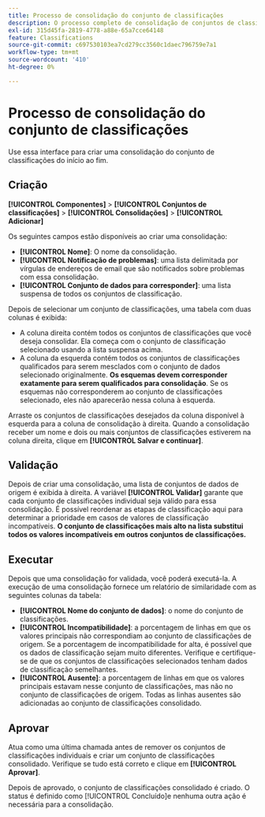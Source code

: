 ```yaml
---
title: Processo de consolidação do conjunto de classificações
description: O processo completo de consolidação de conjuntos de classificações.
exl-id: 315d45fa-2819-4778-a88e-65a7cce64148
feature: Classifications
source-git-commit: c697530103ea7cd279cc3560c1daec796759e7a1
workflow-type: tm+mt
source-wordcount: '410'
ht-degree: 0%

---
```


# Processo de consolidação do conjunto de classificações

Use essa interface para criar uma consolidação do conjunto de classificações do início ao fim.

## Criação

**[!UICONTROL Componentes]** > **[!UICONTROL Conjuntos de classificações]** > **[!UICONTROL Consolidações]** > **[!UICONTROL Adicionar]**

Os seguintes campos estão disponíveis ao criar uma consolidação:

* **[!UICONTROL Nome]**: O nome da consolidação.
* **[!UICONTROL Notificação de problemas]**: uma lista delimitada por vírgulas de endereços de email que são notificados sobre problemas com essa consolidação.
* **[!UICONTROL Conjunto de dados para corresponder]**: uma lista suspensa de todos os conjuntos de classificação.

Depois de selecionar um conjunto de classificações, uma tabela com duas colunas é exibida:

* A coluna direita contém todos os conjuntos de classificações que você deseja consolidar. Ela começa com o conjunto de classificação selecionado usando a lista suspensa acima.
* A coluna da esquerda contém todos os conjuntos de classificações qualificados para serem mesclados com o conjunto de dados selecionado originalmente. **Os esquemas devem corresponder exatamente para serem qualificados para consolidação**. Se os esquemas não corresponderem ao conjunto de classificações selecionado, eles não aparecerão nessa coluna à esquerda.

Arraste os conjuntos de classificações desejados da coluna disponível à esquerda para a coluna de consolidação à direita. Quando a consolidação receber um nome e dois ou mais conjuntos de classificações estiverem na coluna direita, clique em **[!UICONTROL Salvar e continuar]**.

## Validação

Depois de criar uma consolidação, uma lista de conjuntos de dados de origem é exibida à direita. A variável **[!UICONTROL Validar]** garante que cada conjunto de classificações individual seja válido para essa consolidação. É possível reordenar as etapas de classificação aqui para determinar a prioridade em casos de valores de classificação incompatíveis. **O conjunto de classificações mais alto na lista substitui todos os valores incompatíveis em outros conjuntos de classificações.**

## Executar 

Depois que uma consolidação for validada, você poderá executá-la. A execução de uma consolidação fornece um relatório de similaridade com as seguintes colunas da tabela:

* **[!UICONTROL Nome do conjunto de dados]**: o nome do conjunto de classificações.
* **[!UICONTROL Incompatibilidade]**: a porcentagem de linhas em que os valores principais não correspondiam ao conjunto de classificações de origem. Se a porcentagem de incompatibilidade for alta, é possível que os dados de classificação sejam muito diferentes. Verifique e certifique-se de que os conjuntos de classificações selecionados tenham dados de classificação semelhantes.
* **[!UICONTROL Ausente]**: a porcentagem de linhas em que os valores principais estavam nesse conjunto de classificações, mas não no conjunto de classificações de origem. Todas as linhas ausentes são adicionadas ao conjunto de classificações consolidado.

## Aprovar

Atua como uma última chamada antes de remover os conjuntos de classificações individuais e criar um conjunto de classificações consolidado. Verifique se tudo está correto e clique em **[!UICONTROL Aprovar]**.

Depois de aprovado, o conjunto de classificações consolidado é criado. O status é definido como [!UICONTROL Concluído]e nenhuma outra ação é necessária para a consolidação.
